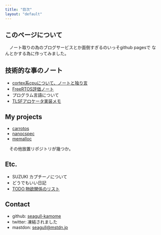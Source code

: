 ```yaml
---
title: "目次"
layout: "default"
---
```


## このページについて

　ノート取りの為のブログサービスとか面倒すぎるのいっそgithub pagesで
なんとかする為に作ってみました。


## 技術的な事のノート

- [cortex系cpuについて、ノートと独り言](./MyNotebook/CortexMemo)
- [FreeRTOS評価ノート](./MyNotebook/FreeRTOSMemo)
- プログラム言語について
- [TLSFアロケータ実装メモ](./MyNotebook/TLSFMemoryAllocatorMemo.md)

## My projects

- [carrotos](https://github/com/seagull-kamome/carrotos)
- [nanocspec](https://github.com/seagull-kamome/nanocspec)
- [memalloc](https://github.com/seagull-kamome/memalloc)

　その他放置リポジトリが幾つか。

## Etc.

- SUZUKI カプチーノについて
- どうでもいい日記
- [TODO,物欲関係のリスト](./TODO)

## Contact

- github: [seagull-kamome](https://github.com/seagull-kamome/)
- twitter: 凍結されました
- mastdon: seagull@mstdn.jp

